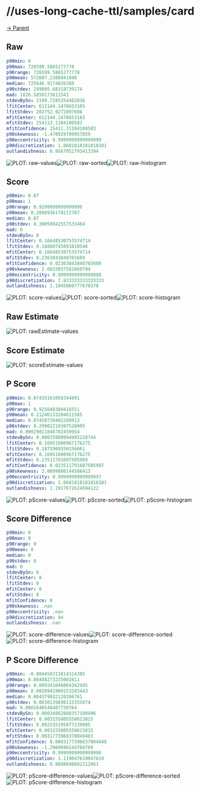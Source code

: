 
# //uses-long-cache-ttl/samples/card

[→ Parent](../..)


## Raw


```yaml
p90min: 0
p90max: 726599.5865277778
p90range: 726599.5865277778
p90mean: 572607.2308941048
median: 725646.9174826388
p90stdev: 249805.68319739174
mad: 1826.5850173611543
stdevBySn: 2199.7285354462038
lfitCenter: 612144.1478653165
lfitStdev: 202752.9272897608
mfitCenter: 612144.1478653165
mfitStdev: 254113.1104100583
mfitConfidence: 25411.31104100583
p90skewness: -1.478929709957059
p90eccentricity: 0.9999999999999999
p90discretization: 1.0681818181818181
outlandishness: 0.9567052793413394

```

![PLOT: raw-values](./raw/values.svg)![PLOT: raw-sorted](./raw/sorted.svg)![PLOT: raw-histogram](./raw/histogram.svg)
## Score


```yaml
p90min: 0.07
p90max: 1
p90range: 0.9299999999999999
p90mean: 0.2098936170212767
median: 0.07
p90stdev: 0.30050841557533464
mad: 0
stdevBySn: 0
lfitCenter: 0.16648530753574714
lfitStdev: 0.18860745091810546
mfitCenter: 0.16648530753574714
mfitStdev: 0.2363843848765609
mfitConfidence: 0.02363843848765609
p90skewness: 2.0033937581669794
p90eccentricity: 0.9999999999999988
p90discretization: 7.833333333333333
outlandishness: 1.1945060777670378

```

![PLOT: score-values](./score/values.svg)![PLOT: score-sorted](./score/sorted.svg)![PLOT: score-histogram](./score/histogram.svg)
## Raw Estimate

![PLOT: rawEstimate-values](./rawEstimate/values.svg)
## Score Estimate

![PLOT: scoreEstimate-values](./scoreEstimate/values.svg)
## P Score


```yaml
p90min: 0.07435161058344891
p90max: 1
p90range: 0.925648389416551
p90mean: 0.21246133284611585
median: 0.07450730402288913
p90stdev: 0.29902210307526095
mad: 0.00029811846702459954
stdevBySn: 0.00035900994995228744
lfitCenter: 0.16951000967176275
lfitStdev: 0.1875969550156661
mfitCenter: 0.16951000967176275
mfitStdev: 0.23511791607505989
mfitConfidence: 0.023511791607505987
p90skewness: 2.0099880144586413
p90eccentricity: 0.9999999999999997
p90discretization: 1.0681818181818181
outlandishness: 1.1917672624694122

```

![PLOT: pScore-values](./pScore/values.svg)![PLOT: pScore-sorted](./pScore/sorted.svg)![PLOT: pScore-histogram](./pScore/histogram.svg)
## Score Difference


```yaml
p90min: 0
p90max: 0
p90range: 0
p90mean: 0
median: 0
p90stdev: 0
mad: 0
stdevBySn: 0
lfitCenter: 0
lfitStdev: 0
mfitCenter: 0
mfitStdev: 0
mfitConfidence: 0
p90skewness: .nan
p90eccentricity: .nan
p90discretization: 94
outlandishness: .nan

```

![PLOT: score-difference-values](./score-difference/values.svg)![PLOT: score-difference-sorted](./score-difference/sorted.svg)![PLOT: score-difference-histogram](./score-difference/histogram.svg)
## P Score Difference


```yaml
p90min: -0.004458313814314385
p90max: 0.00488273225002811
p90range: 0.009341046064342495
p90mean: 0.0026941909153283443
median: 0.004379032120386761
p90stdev: 0.0030139898133355074
mad: 0.0001640548487730764
stdevBySn: 0.00034862888357108996
lfitCenter: 0.003155805558623815
lfitStdev: 0.002535195877239085
mfitCenter: 0.003155805558623815
mfitStdev: 0.0031773968370049483
mfitConfidence: 0.0003177396837004948
p90skewness: -1.2960696144704709
p90eccentricity: 0.9999999999999996
p90discretization: 1.119047619047619
outlandishness: 0.8888040682312661

```

![PLOT: pScore-difference-values](./pScore-difference/values.svg)![PLOT: pScore-difference-sorted](./pScore-difference/sorted.svg)![PLOT: pScore-difference-histogram](./pScore-difference/histogram.svg)